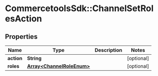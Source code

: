 # CommercetoolsSdk::ChannelSetRolesAction

## Properties
Name | Type | Description | Notes
------------ | ------------- | ------------- | -------------
**action** | **String** |  | [optional] 
**roles** | [**Array&lt;ChannelRoleEnum&gt;**](ChannelRoleEnum.md) |  | [optional] 

